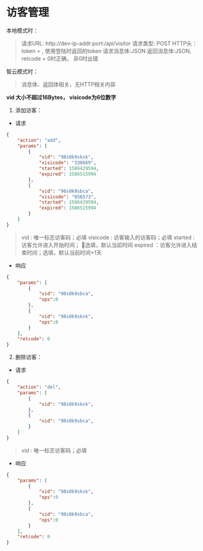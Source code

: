 # 访客管理

本地模式时：
>请求URL: http://dev-ip-addr:port:/api/visitor
>请求类型: POST
>HTTP头：token = , 使用登陆时返回的token
>请求消息体:JSON
>返回消息体:JSON, retcode = 0时正确， 非0时出错

智云模式时：
>消息体、返回体相关，无HTTP相关内容

**vid 大小不超过16Bytes， visicode为6位数字**

1. 添加访客：

- 请求

```json
{
    "action": "add",
    "params": [
        {
            "vid": "98s0k9sksk",
            "visicode": "330669",
            "started": 1586429594,
            "expired": 1586515994
        },
        {
            "vid": "90s0k9sbca",
            "visicode": "856573",
            "started": 1586429594,
            "expired": 1586515994
        }
    ]
}
```

>vid : 唯一标志访客码；必填
>visicode : 访客输入的访客码；必填
>started : 访客允许进入开始时间； 选填，默认当前时间
>expired ：访客允许进入结束时间；选填，默认当前时间+1天

- 响应

```json
{
    "params": [
        {
            "vid": "90s0k9sbca",
            "ops":0
        },
        {
            "vid": "98s0k9sksk",
            "ops":0
        }
    ],
    "retcode": 0
}
```

2. 删除访客：

- 请求

```json
{
    "action": "del",
    "params": [
        {
            "vid": "98s0k9sksk",
        },
        {
            "vid": "90s0k9sbca",
        }
    ]
}
```

>vid : 唯一标志访客码；必填

- 响应

```json
{
    "params": [
        {
            "vid": "98s0k9sksk",
            "ops":0
        },
        {
            "vid": "90s0k9sbca",
            "ops":0
        }
    ],
    "retcode": 0
}
```
